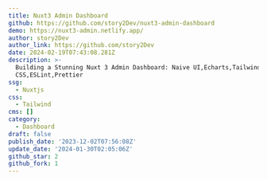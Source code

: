 ```yaml
---
title: Nuxt3 Admin Dashboard
github: https://github.com/story2Dev/nuxt3-admin-dashboard
demo: https://nuxt3-admin.netlify.app/
author: story2Dev
author_link: https://github.com/story2Dev
date: 2024-02-19T07:43:08.281Z
description: >-
  Building a Stunning Nuxt 3 Admin Dashboard: Naive UI,Echarts,Tailwind
  CSS,ESLint,Prettier
ssg:
  - Nuxtjs
css:
  - Tailwind
cms: []
category:
  - Dashboard
draft: false
publish_date: '2023-12-02T07:56:08Z'
update_date: '2024-01-30T02:05:06Z'
github_star: 2
github_fork: 1
---
```

